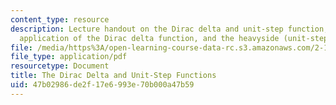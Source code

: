 ```yaml
---
content_type: resource
description: Lecture handout on the Dirac delta and unit-step function, practical
  application of the Dirac delta function, and the heavyside (unit-step) function.
file: /media/https%3A/open-learning-course-data-rc.s3.amazonaws.com/2-161-signal-processing-continuous-and-discrete-fall-2008/47b02986de2f17e6993e70b000a47b59_diracheaviside.pdf
file_type: application/pdf
resourcetype: Document
title: The Dirac Delta and Unit-Step Functions
uid: 47b02986-de2f-17e6-993e-70b000a47b59
---
```

